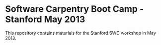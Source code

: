 Software Carpentry Boot Camp - Stanford May 2013
=================================

This repository contains materials for the Stanford SWC workshop in May 2013. 

[contrib]: https://github.com/swcarpentry/boot-camps/blob/master/CONTRIBUTING.md
[wiki]: https://github.com/swcarpentry/boot-camps/wiki
